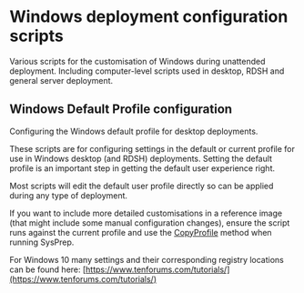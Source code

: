 # Windows deployment configuration scripts
Various scripts for the customisation of Windows during unattended deployment. Including computer-level scripts used in desktop, RDSH and general server deployment.

## Windows Default Profile configuration
Configuring the Windows default profile for desktop deployments.

These scripts are for configuring settings in the default or current profile for use in Windows desktop (and RDSH) deployments. Setting the default profile is an important step in getting the default user experience right.

Most scripts will edit the default user profile directly so can be applied during any type of deployment.

If you want to include more detailed customisations in a reference image (that might include some manual configuration changes), ensure the script runs against the current profile and use the [CopyProfile](https://technet.microsoft.com/en-au/library/hh825135.aspx) method when running SysPrep.

For Windows 10 many settings and their corresponding registry locations can be found here: [https://www.tenforums.com/tutorials/](https://www.tenforums.com/tutorials/)

